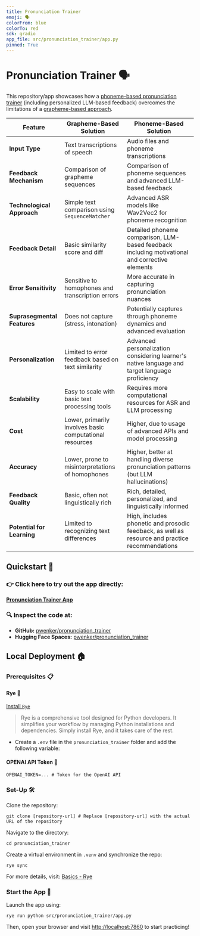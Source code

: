 ```yaml
---
title: Pronunciation Trainer
emoji: 🗣️
colorFrom: blue
colorTo: red
sdk: gradio
app_file: src/pronunciation_trainer/app.py
pinned: True
---
```


# Pronunciation Trainer 🗣️

This repository/app showcases how a [phoneme-based pronunciation trainer](docs/phoneme_based_solution.md) (including personalized LLM-based feedback) overcomes the limitations of a [grapheme-based approach](docs/grapheme_based_solution.md).

| Feature                           | Grapheme-Based Solution                                  | Phoneme-Based Solution                                  |
|-----------------------------------|----------------------------------------------------------|---------------------------------------------------------|
| **Input Type**                    | Text transcriptions of speech                            | Audio files and phoneme transcriptions                  |
| **Feedback Mechanism**            | Comparison of grapheme sequences                         | Comparison of phoneme sequences and advanced LLM-based feedback |
| **Technological Approach**        | Simple text comparison using `SequenceMatcher`           | Advanced ASR models like Wav2Vec2 for phoneme recognition |
| **Feedback Detail**               | Basic similarity score and diff                          | Detailed phoneme comparison, LLM-based feedback including motivational and corrective elements |
| **Error Sensitivity**             | Sensitive to homophones and transcription errors         | More accurate in capturing pronunciation nuances        |
| **Suprasegmental Features**       | Does not capture (stress, intonation)                    | Potentially captures through phoneme dynamics and advanced evaluation |
| **Personalization**               | Limited to error feedback based on text similarity       | Advanced personalization considering learner's native language and target language proficiency |
| **Scalability**                   | Easy to scale with basic text processing tools           | Requires more computational resources for ASR and LLM processing |
| **Cost**                          | Lower, primarily involves basic computational resources   | Higher, due to usage of advanced APIs and model processing |
| **Accuracy**                      | Lower, prone to misinterpretations of homophones         | Higher, better at handling diverse pronunciation patterns (but LLM hallucinations) |
| **Feedback Quality**              | Basic, often not linguistically rich                     | Rich, detailed, personalized, and linguistically informed              |
| **Potential for Learning**        | Limited to recognizing text differences                   | High, includes phonetic and prosodic feedback, as well as resource and practice recommendations           |

## Quickstart 🚀

### 👉 Click here to try out the app directly:
[**Pronunciation Trainer App**](https://pwenker-pronunciation-trainer.hf.space/)

### 🔍 Inspect the code at:
- **GitHub:** [pwenker/pronunciation_trainer](https://github.com/pwenker/pronounciation_trainer)
- **Hugging Face Spaces:** [pwenker/pronunciation_trainer](https://huggingface.co/spaces/pwenker/pronounciation_trainer)

## Local Deployment 🏠

### Prerequisites 📋

#### Rye 🌾
[Install `Rye`](https://rye-up.com/guide/installation/#installing-rye)
> Rye is a comprehensive tool designed for Python developers. It simplifies your workflow by managing Python installations and dependencies. Simply install Rye, and it takes care of the rest.

- Create a `.env` file in the `pronunciation_trainer` folder and add the following variable:

#### OPENAI API Token 🔑
```
OPENAI_TOKEN=... # Token for the OpenAI API
```

### Set-Up 🛠️

Clone the repository:
```
git clone [repository-url] # Replace [repository-url] with the actual URL of the repository
```
Navigate to the directory:
```
cd pronunciation_trainer
```

Create a virtual environment in `.venv` and synchronize the repo:
```
rye sync
```
For more details, visit: [Basics - Rye](https://rye-up.com/guide/basics/)

### Start the App 🌟

Launch the app using:
```
rye run python src/pronunciation_trainer/app.py
```

Then, open your browser and visit [http://localhost:7860](http://localhost:7860/) to start practicing!

